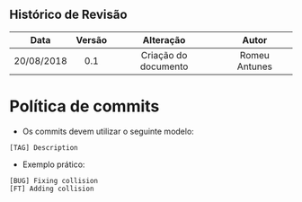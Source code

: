 ## Histórico de Revisão

|    Data    | Versão |                             Alteração                             |                    Autor                    |
|:----------:|:------:|:-----------------------------------------------------------------:|:-------------------------------------------:|
| 20/08/2018 |   0.1  | Criação do documento  |                Romeu Antunes                 |

# Política de commits

* Os commits devem utilizar o seguinte modelo:
```
[TAG] Description
```

* Exemplo prático:
```
[BUG] Fixing collision
[FT] Adding collision
```
